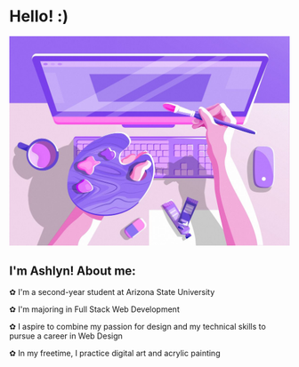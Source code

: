 # Hello! :)

![alt text](header3.jpg)

## I'm Ashlyn! About me:

✿ I'm a second-year student at Arizona State University

✿ I'm majoring in Full Stack Web Development

✿ I aspire to combine my passion for design and my technical skills to pursue a career in Web Design

✿ In my freetime, I practice digital art and acrylic painting
  
